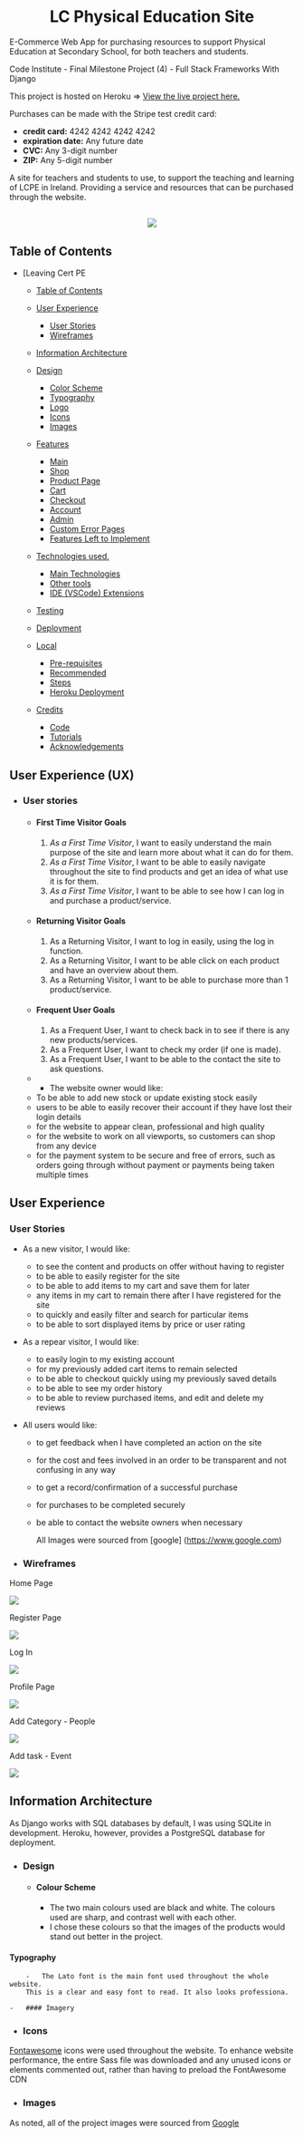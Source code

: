 <h1 align="center">LC Physical Education Site</h1>

E-Commerce Web App for purchasing resources to support Physical Education at Secondary School, for both teachers and students.

Code Institute - Final Milestone Project (4) - Full Stack Frameworks With Django

This project is hosted on Heroku => [View the live project here.](https://leavingcertpe.herokuapp.com/)

Purchases can be made with the Stripe test credit card:
* **credit card:** 4242 4242 4242 4242
* **expiration date:** Any future date
* **CVC:** Any 3-digit number
* **ZIP:** Any 5-digit number

A site for teachers and students to use, to support the teaching and learning of LCPE in Ireland. Providing a service and 
resources that can be purchased through the website.


<h2 align="center"><img src="static/images/responsive/amiresponsive.png"></h2>

## Table of Contents

- [Leaving Cert PE 

  * [Table of Contents](#table-of-contents)
  * [User Experience](#user-experience)
    + [User Stories](#user-stories)
    + [Wireframes](#wireframes)
  * [Information Architecture](#information-architecture)
   
  * [Design](#design)
    + [Color Scheme](#color-scheme)
    + [Typography](#typography)
    + [Logo](#logo)
    + [Icons](#icons)
    + [Images](#images)

  * [Features](#features)
    + [Main](#main)
    + [Shop](#shop)
    + [Product Page](#product-page)
    + [Cart](#cart)
    + [Checkout](#checkout)
    + [Account](#account)
    + [Admin](#admin)
    + [Custom Error Pages](#custom-error-pages)
    + [Features Left to Implement](#features-left-to-implement)

  * [Technologies used.](#technologies-used)
    + [Main Technologies](#main-technologies)
    + [Other tools](#other-tools)
    + [IDE (VSCode) Extensions](#ide--vscode--extensions)

  * [Testing](#testing)

  * [Deployment](#deployment)

  * [Local](#local)

    + [Pre-requisites](#pre-requisites)
    + [Recommended](#recommended)
    + [Steps](#steps)
    + [Heroku Deployment](#heroku-deployment)

  * [Credits](#credits)
    + [Code](#code)
    + [Tutorials](#tutorials)
    + [Acknowledgements](#acknowledgements)

## User Experience (UX)

-   ### User stories

    -   #### First Time Visitor Goals

        1. <i>As a First Time Visitor</i>, I want to easily understand the main purpose of the site and learn more about what it can do for them.
        2. <i>As a First Time Visitor</i>, I want to be able to easily navigate throughout the site to find products and get an idea of what use it is for them.
        3. <i>As a First Time Visitor</i>, I want to be able to see how I can log in and purchase a product/service.

    -   #### Returning Visitor Goals

        1. As a Returning Visitor, I want to log in easily, using the log in function.
        2. As a Returning Visitor, I want to be able click on each product and have an overview about them.
        3. As a Returning Visitor, I want to be able to purchase more than 1 product/service.

    -   #### Frequent User Goals
        1. As a Frequent User, I want to check back in to see if there is any new products/services.
        2. As a Frequent User, I want to check my order (if one is made).
        3. As a Frequent User, I want to be able to the contact the site to ask questions.

    -   * The website owner would like:
    + To be able to add new stock or update existing stock easily
    + users to be able to easily recover their account if they have lost their login details
    + for the website to appear clean, professional and high quality
    + for the website to work on all viewports, so customers can shop from any device
    + for the payment system to be secure and free of errors, such as orders going through without payment or payments being taken multiple times   

## User Experience

### User Stories

* As a new visitor, I would like:
    + to see the content and products on offer without having to register
    + to be able to easily register for the site
    + to be able to add items to my cart and save them for later
    + any items in my cart to remain there after I have registered for the site
    + to quickly and easily filter and search for particular items
    + to be able to sort displayed items by price or user rating
* As a repear visitor, I would like:
    + to easily login to my existing account
    + for my previously added cart items to remain selected
    + to be able to checkout quickly using my previously saved details
    + to be able to see my order history
    + to be able to review purchased items, and edit and delete my reviews
* All users would like:
    + to get feedback when I have completed an action on the site
    + for the cost and fees involved in an order to be transparent and not confusing in any way
    + to get a record/confirmation of a successful purchase
    + for purchases to be completed securely
    + be able to contact the website owners when necessary

        All Images were sourced from [google] (https://www.google.com)

*   ### Wireframes

Home Page  

<img src="static/images/wireframes/base_lhomepage.png">

Register Page  

<img src="static/images/wireframes/registerpage.png">

Log In  

<img src="static/images/wireframes/loginpage.png">

Profile Page  

<img src="static/images/wireframes/profilepage.png">

Add Category - People

<img src="static/images/wireframes/addcategory_people.png">

Add task - Event

<img src="static/images/wireframes/addtask_addevent.png">

## Information Architecture

As Django works with SQL databases by default, I was using SQLite in development. Heroku, however, provides a PostgreSQL database for deployment.

-   ### Design
    -   #### Colour Scheme
        -   The two main colours used are black and white. The colours used are sharp, and contrast well with each other. 
        -   I chose these colours so that the images of the products would stand out better in the project. 

#### Typography
        -   The Lato font is the main font used throughout the whole website.
        This is a clear and easy font to read. It also looks professiona. 

    -   #### Imagery

-   ### Icons

[Fontawesome](https://fontawesome.com/) icons were used throughout the website. To enhance website performance, the entire Sass file was downloaded and any unused icons or elements commented out, rather than having to preload the FontAwesome CDN

-   ### Images

As noted, all of the project images were sourced from [Google](https://www.google.com)
